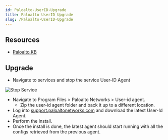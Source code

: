 ```yaml
---
id: Paloalto-UserID-Upgrade
title: Paloalto UserID Upgrade
slug: /Paloalto-UserID-Upgrade
---
```


## Resources

- [Paloalto KB](https://knowledgebase.paloaltonetworks.com/KCSArticleDetail?id=kA10g000000CliqCAC#:~:text=To%20upgrade%20the%20User%2DID,up%20to%20a%20different%20location)

## Upgrade

- Navigate to services and stop the service User-ID Agent

![Stop Service](upgrade.png)

- Navigate to Program Files > Paloalto Networks > User-id agent.  
  - Zip the user-id agent folder and back it up to a different location.
- Log into [support.paloaltonetworks.com](https://support.paloaltonetworks.com) and download the latest User-Id Agent.
- Perform the install.
- Once the install is done, the latest agent should start running with all the configs retrieved from the previous agent.

